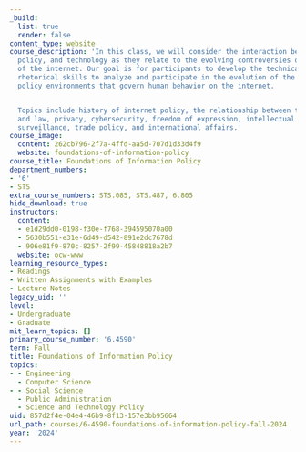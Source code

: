 ```yaml
---
_build:
  list: true
  render: false
content_type: website
course_description: 'In this class, we will consider the interaction between law,
  policy, and technology as they relate to the evolving controversies over control
  of the internet. Our goal is for participants to develop the technical, legal, and
  rhetorical skills to analyze and participate in the evolution of the global public
  policy environments that govern human behavior on the internet.


  Topics include history of internet policy, the relationship between technical architecture
  and law, privacy, cybersecurity, freedom of expression, intellectual property, electronic
  surveillance, trade policy, and international affairs.'
course_image:
  content: 262cb796-2f7a-4ffd-aa5d-707d1d33d4f9
  website: foundations-of-information-policy
course_title: Foundations of Information Policy
department_numbers:
- '6'
- STS
extra_course_numbers: STS.085, STS.487, 6.805
hide_download: true
instructors:
  content:
  - e1d29dd0-0198-f30e-f768-394595070a00
  - 5630b551-e31e-6d49-d542-891e2dc7678d
  - 906e81f9-870c-8257-2f99-45848818a2b7
  website: ocw-www
learning_resource_types:
- Readings
- Written Assignments with Examples
- Lecture Notes
legacy_uid: ''
level:
- Undergraduate
- Graduate
mit_learn_topics: []
primary_course_number: '6.4590'
term: Fall
title: Foundations of Information Policy
topics:
- - Engineering
  - Computer Science
- - Social Science
  - Public Administration
  - Science and Technology Policy
uid: 857d2f4e-04e4-46b9-8f13-157e3bb95664
url_path: courses/6-4590-foundations-of-information-policy-fall-2024
year: '2024'
---
```

